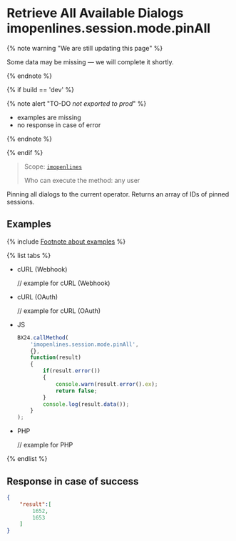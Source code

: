 # Retrieve All Available Dialogs imopenlines.session.mode.pinAll

{% note warning "We are still updating this page" %}

Some data may be missing — we will complete it shortly.

{% endnote %}

{% if build == 'dev' %}

{% note alert "TO-DO _not exported to prod_" %}

- examples are missing
- no response in case of error

{% endnote %}

{% endif %}

> Scope: [`imopenlines`](../../../scopes/permissions.md)
>
> Who can execute the method: any user

Pinning all dialogs to the current operator. Returns an array of IDs of pinned sessions.

## Examples

{% include [Footnote about examples](../../../../_includes/examples.md) %}

{% list tabs %}

- cURL (Webhook)

    // example for cURL (Webhook)

- cURL (OAuth)

    // example for cURL (OAuth)

- JS

    ```js
    BX24.callMethod(
        'imopenlines.session.mode.pinAll',
        {},
        function(result)
        {
            if(result.error())
            {
                console.warn(result.error().ex);
                return false;
            }
            console.log(result.data());
        }
    );
    ```

- PHP

    // example for PHP

{% endlist %}

## Response in case of success

```json
{
    "result":[
        1652,
        1653
    ]
}
```